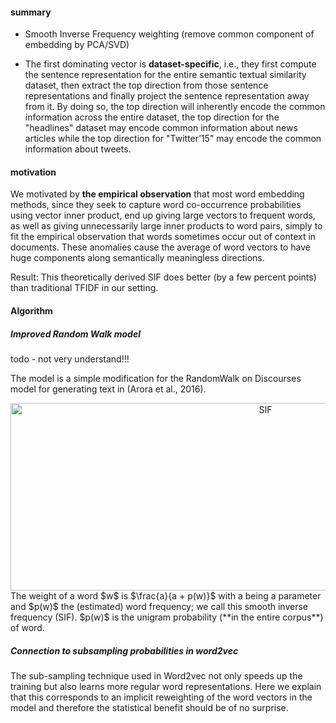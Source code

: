 #### summary

+ Smooth Inverse Frequency weighting (remove common component of embedding by PCA/SVD)

+ The first dominating vector is **dataset-specific**, i.e., they first compute the sentence representation for the entire semantic textual similarity dataset, then extract the top direction from those sentence representations and finally project the sentence representation away from it. By doing so, the top direction will inherently encode the common information across the entire dataset, the top direction for the "headlines" dataset may encode common information about news articles while the top direction for "Twitter’15" may encode the common information about tweets.



#### motivation

We motivated by **the empirical observation** that most word embedding methods, since they seek to capture word co-occurrence probabilities using vector inner product, end up giving large vectors to frequent words, as well as giving unnecessarily large inner products to word pairs, simply to fit the empirical observation that words sometimes occur out of context in documents. These anomalies cause the average of word vectors to have huge components along semantically meaningless directions.



Result: This theoretically derived SIF does better (by a few percent points) than traditional TFIDF in our setting.

#### Algorithm

##### Improved Random Walk model

todo - not very understand!!!



The model is a simple modification for the RandomWalk on Discourses model for generating text in (Arora et al., 2016).

<div align="center">
<img src="https://github.com/bifeng/nlp_paper_notes/raw/master/image/sif.png" width="800" height="300" alt="SIF"></img>
</div>
The weight of a word $w$ is $\frac{a}{a + p(w)}$ with a being a parameter and $p(w)$ the (estimated) word frequency; we call this smooth inverse frequency (SIF). $p(w)$ is the unigram probability (**in the entire corpus**) of word.





##### Connection to subsampling probabilities in word2vec

The sub-sampling technique used in Word2vec not only speeds up the training but also learns more regular word representations. Here we explain that this corresponds to an implicit reweighting of the word vectors in the model and therefore the statistical benefit should be of no surprise.













